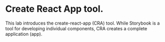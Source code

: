 # Create React App tool.

This lab introduces the create-react-app (CRA) tool. While Storybook is a tool for developing individual components, CRA creates a complete application (app).